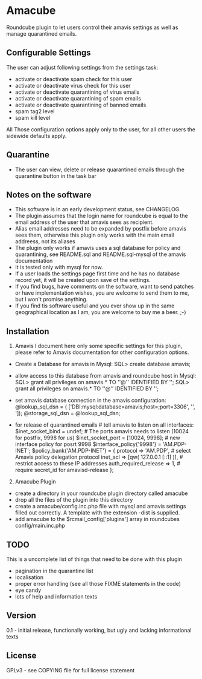 # Amacube

Roundcube plugin to let users control their amavis settings as well as manage quarantined emails.

## Configurable Settings

The user can adjust following settings from the settings task:
* activate or deactivate spam check for this user
* activate or deactivate virus check for this user
* activate or deactivate quarantining of virus emails
* activate or deactivate quarantining of spam emails
* activate or deactivate quarantining of banned emails
* spam tag2 level
* spam kill level

All Those configuration options apply only to the user, for all other users the sidewide defaults apply.

## Quarantine

* The user can view, delete or release quarantined emails through the quarantine button in the task bar

## Notes on the software

* This software is in an early development status, see CHANGELOG. 
* The plugin assumes that the login name for roundcube is equal to the email address of the user that amavis sees as recipient.
* Alias email addresses need to be expanded by postfix before amavis sees them, otherwise this plugin only works with the main email addreess, not its aliases
* The plugin only works if amavis uses a sql database for policy and quarantining, see README.sql and README.sql-mysql of the amavis documentation
* It is tested only with mysql for now.
* If a user loads the settings page first time and he has no database record yet, it will be created upon save of the settings.
* If you find bugs, have comments on the software, want to send patches or have implementation wishes, you are welcome to send them to me, but I won't promise anything.
* If you find tis software useful and you ever show up in the same geographical location as I am, you are welcome to buy me a beer. ;-)


## Installation

1. Amavis
I document here only some specific settings for this plugin, please refer to Amavis documentation for other configuration
options.
* Create a Database for amavis in Mysql:
    SQL> create database amavis;

* allow access to this database from amavis and roundcube host in Mysql:
    SQL> grant all privileges on amavis.*  TO '<AMAVIS-USER>'@'<AMAVIS-HOST>' IDENTIFIED BY '<AMAVIS-PASSWORD>';
    SQL> grant all privileges on amavis.*  TO '<AMAVIS-USER>'@'<ROUNDCUBE-HOST>' IDENTIFIED BY '<AMAVIS-PASSWORD>';

* set amavis database connection in the amavis configuration:
    @lookup_sql_dsn = ( ['DBI:mysql:database=amavis;host=<MYSQL-HOST>;port=3306', '<AMAVIS-USER>', '<AMAVIS-PASSWORD>]);
    @storage_sql_dsn = @lookup_sql_dsn;

* for release of quarantined emails
    \# tell amavis to listen on all interfaces:
    $inet_socket_bind = undef;
    \# The ports amavis needs to listen (10024 for postfix, 9998 for us)
    $inet_socket_port = [10024, 9998];
    \# new interface policy for posrt 9998
    $interface_policy{'9998'} = 'AM.PDP-INET';
    $policy_bank{'AM.PDP-INET'} = {
      protocol => 'AM.PDP',  # select Amavis policy delegation protocol
      inet_acl => [qw( 127.0.0.1 [::1] )],  # restrict access to these IP addresses
      auth_required_release => 1,  # require secret_id for amavisd-release
    };

2. Amacube Plugin
* create a directory in your roundcube plugin directory called amacube
* drop all the files of the plugin into this directory
* create a amacube/config.inc.php file with mysql and amavis settings filled out correctly. A template with the extension -dist is supplied.
* add amacube to the $rcmail_config['plugins'] array in roundcubes config/main.inc.php

## TODO

This is a uncomplete list of things that need to be done with this plugin
* pagination in the quarantine list
* localisation
* proper error handling (see all those FIXME statements in the code)
* eye candy
* lots of help and information texts

## Version

0.1 - initial release, functionally working, but ugly and lacking informational texts


## License

GPLv3 - see COPYING file for full license statement

